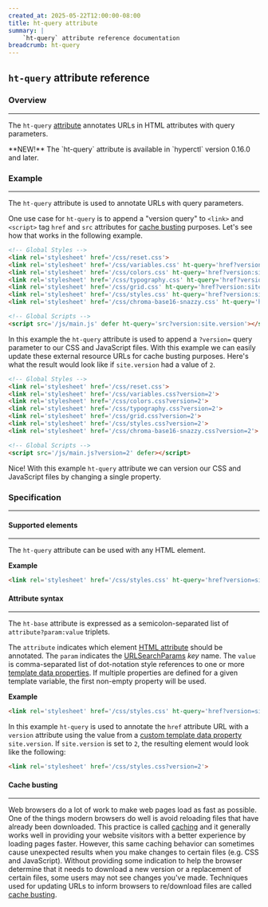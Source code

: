 ```yaml
---
created_at: 2025-05-22T12:00:00-08:00
title: ht-query attribute
summary: |
    `ht-query` attribute reference documentation
breadcrumb: ht-query
---
```


## `ht-query` attribute reference

<auto-toc selectors='h3,h4,h5,h6'></auto-toc>

### Overview
------------

The `ht-query` [attribute] annotates URLs in HTML attributes with query parameters.

<doc-quote ht-block caution>
**NEW!** The `ht-query` attribute is available in `hyperctl` version 0.16.0 and later.
</doc-quote>

### Example
-----------

The `ht-query` attribute is used to annotate URLs with query parameters.

One use case for `ht-query` is to append a "version query" to `<link>` and `<script>` tag `href` and `src` attributes for [cache busting](#cache-busting) purposes.
Let's see how that works in the following example.

<code-snippet ht-block filename='partials/head.html' highlight='3-8,11' line-numbers='on'>

```html
<!-- Global Styles -->
<link rel='stylesheet' href='/css/reset.css'>
<link rel='stylesheet' href='/css/variables.css' ht-query='href?version:site.version'>
<link rel='stylesheet' href='/css/colors.css' ht-query='href?version:site.version'>
<link rel='stylesheet' href='/css/typography.css' ht-query='href?version:site.version'>
<link rel='stylesheet' href='/css/grid.css' ht-query='href?version:site.version'>
<link rel='stylesheet' href='/css/styles.css' ht-query='href?version:site.version'>
<link rel='stylesheet' href='/css/chroma-base16-snazzy.css' ht-query='href?version:site.version'>

<!-- Global Scripts -->
<script src='/js/main.js' defer ht-query='src?version:site.version'></script>
```

</code-snippet>

In this example the `ht-query` attribute is used to append a `?version=` query parameter to our CSS and JavaScript files.
With this example we can easily update these external resource URLs for cache busting purposes.
Here's what the result would look like if `site.version` had a value of `2`.

```html
<!-- Global Styles -->
<link rel='stylesheet' href='/css/reset.css'>
<link rel='stylesheet' href='/css/variables.css?version=2'>
<link rel='stylesheet' href='/css/colors.css?version=2'>
<link rel='stylesheet' href='/css/typography.css?version=2'>
<link rel='stylesheet' href='/css/grid.css?version=2'>
<link rel='stylesheet' href='/css/styles.css?version=2'>
<link rel='stylesheet' href='/css/chroma-base16-snazzy.css?version=2'>

<!-- Global Scripts -->
<script src='/js/main.js?version=2' defer></script>
```

Nice!
With this example `ht-query` attribute we can version our CSS and JavaScript files by changing a single property.

### Specification
-----------------

#### Supported elements
-----------------------

The `ht-query` attribute can be used with any HTML element.

**Example**

```html
<link rel='stylesheet' href='/css/styles.css' ht-query='href?version=site.version'>
```

#### Attribute syntax
---------------------

The `ht-base` attribute is expressed as a semicolon-separated list of `attribute?param:value` triplets.

The `attribute` indicates which element [HTML attribute] should be annotated. 
The `param` indicates the [URLSearchParams] _key_ name.
The `value` is comma-separated list of dot-notation style references to one or more [template data properties]. If multiple properties are defined for a given template variable, the first non-empty property will be used.

**Example**

```html
<link rel='stylesheet' href='/css/styles.css' ht-query='href?version=site.version'>
```

In this example `ht-query` is used to annotate the `href` attribute URL with a `version` attribute using the value from a [custom template data property] `site.version`.
If `site.version` is set to `2`, the resulting element would look like the following:

```html
<link rel='stylesheet' href='/css/styles.css?version=2'>
```

#### Cache busting
------------------

Web browsers do a lot of work to make web pages load as fast as possible.
One of the things modern browsers do well is avoid reloading files that have already been downloaded.
This practice is called [caching] and it generally works well in providing your website visitors with a better experience by loading pages faster.
However, this same caching behavior can sometimes cause unexpected results when you make changes to certain files (e.g. CSS and JavaScript). 
Without providing some indication to help the browser determine that it needs to download a new version or a replacement of certain files, some users may not see changes you've made.
Techniques used for updating URLs to inform browsers to re/download files are called [cache busting](https://developer.mozilla.org/en-US/docs/Web/HTTP/Guides/Caching#cache_busting).


<!-- Links -->
[HTML attribute]: https://developer.mozilla.org/en-US/docs/Web/HTML/Attributes
[attribute]: https://developer.mozilla.org/en-US/docs/Web/HTML/Attributes
[template data]: /docs/reference/core/data/
[template data properties]: /docs/reference/core/data/#template-data-properties
[attribute selector]: https://developer.mozilla.org/en-US/docs/Learn_web_development/Core/Styling_basics/Attribute_selectors
[`page.path`]: /docs/reference/cms/page/#page-path
[`page.feed.pages`]: /docs/reference/cms/page/#page-feed-pages
[Cloudflare Images]: https://www.cloudflare.com/developer-platform/products/cloudflare-images/
[data: URLs]: https://developer.mozilla.org/en-US/docs/Web/URI/Reference/Schemes/data
[document fragment link]: https://developer.mozilla.org/en-US/docs/Learn_web_development/Core/Structuring_content/Creating_links#document_fragments
[URLSearchParams]: https://developer.mozilla.org/en-US/docs/Web/API/URLSearchParams
[custom template data property]: /docs/reference/cms/website/#custom-properties
[caching]: https://developer.mozilla.org/en-US/docs/Web/HTTP/Guides/Caching
